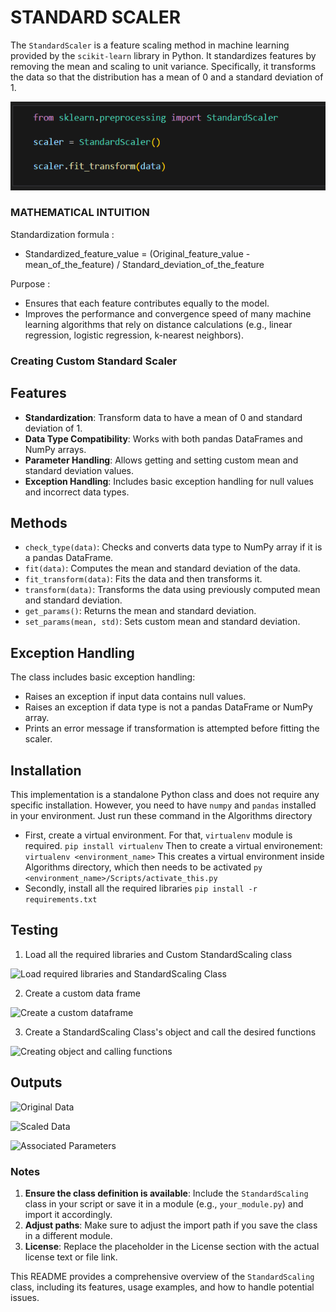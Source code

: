 # **STANDARD SCALER**

The `StandardScaler` is a feature scaling method in machine learning provided by the `scikit-learn` library in Python. It standardizes features by removing the mean and scaling to unit variance. Specifically, it transforms the data so that the distribution has a mean of 0 and a standard deviation of 1.

![Standard Scaler Scikit-learn Example](images/st_scaler_scikit_learn.png)

### **MATHEMATICAL INTUITION**

Standardization formula : 
 - Standardized_feature_value = (Original_feature_value - mean_of_the_feature) / Standard_deviation_of_the_feature

Purpose :
 - Ensures that each feature contributes equally to the model.
 - Improves the performance and convergence speed of many machine learning algorithms that rely on distance calculations (e.g., linear regression, logistic regression, k-nearest neighbors).

### **Creating Custom Standard Scaler**

## Features

- **Standardization**: Transform data to have a mean of 0 and standard deviation of 1.
- **Data Type Compatibility**: Works with both pandas DataFrames and NumPy arrays.
- **Parameter Handling**: Allows getting and setting custom mean and standard deviation values.
- **Exception Handling**: Includes basic exception handling for null values and incorrect data types.

## Methods

- `check_type(data)`: Checks and converts data type to NumPy array if it is a pandas DataFrame.
- `fit(data)`: Computes the mean and standard deviation of the data.
- `fit_transform(data)`: Fits the data and then transforms it.
- `transform(data)`: Transforms the data using previously computed mean and standard deviation.
- `get_params()`: Returns the mean and standard deviation.
- `set_params(mean, std)`: Sets custom mean and standard deviation.

## Exception Handling

The class includes basic exception handling:
- Raises an exception if input data contains null values.
- Raises an exception if data type is not a pandas DataFrame or NumPy array.
- Prints an error message if transformation is attempted before fitting the scaler.

## Installation

This implementation is a standalone Python class and does not require any specific installation. However, you need to have `numpy` and `pandas` installed in your environment.
Just run these command in the Algorithms directory
 - First, create a virtual environment. For that, ```virtualenv``` module is required.
   ```pip install virtualenv```
   Then to create a virtual environement:
   ```virtualenv <environment_name>```
   This creates a virtual environment inside Algorithms directory, which then needs to be activated
   ```py <environment_name>/Scripts/activate_this.py```
 - Secondly, install all the required libraries
   ```pip install -r requirements.txt```

## Testing

1. Load all the required libraries and Custom StandardScaling class

![Load required libraries and StandardScaling Class](images/testing_1.png)

2. Create a custom data frame 

![Create a custom dataframe](images/testing_2.png)

3. Create a StandardScaling Class's object and call the desired functions

![Creating object and calling functions](images/testing_3.png)

## Outputs

![Original Data](images/out_1.png)

![Scaled Data](images/out_2.png)

![Associated Parameters](images/out_3.png)

### Notes
1. **Ensure the class definition is available**: Include the `StandardScaling` class in your script or save it in a module (e.g., `your_module.py`) and import it accordingly.
2. **Adjust paths**: Make sure to adjust the import path if you save the class in a different module.
3. **License**: Replace the placeholder in the License section with the actual license text or file link.

This README provides a comprehensive overview of the `StandardScaling` class, including its features, usage examples, and how to handle potential issues.